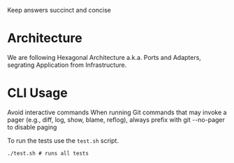 Keep answers succinct and concise

# Architecture
We are following Hexagonal Architecture a.k.a. Ports and Adapters, segrating Application from Infrastructure.

# CLI Usage
Avoid interactive commands
When running Git commands that may invoke a pager (e.g., diff, log, show, blame, reflog), always prefix with git --no-pager to disable paging

To run the tests use the `test.sh` script.
```
./test.sh # runs all tests
```